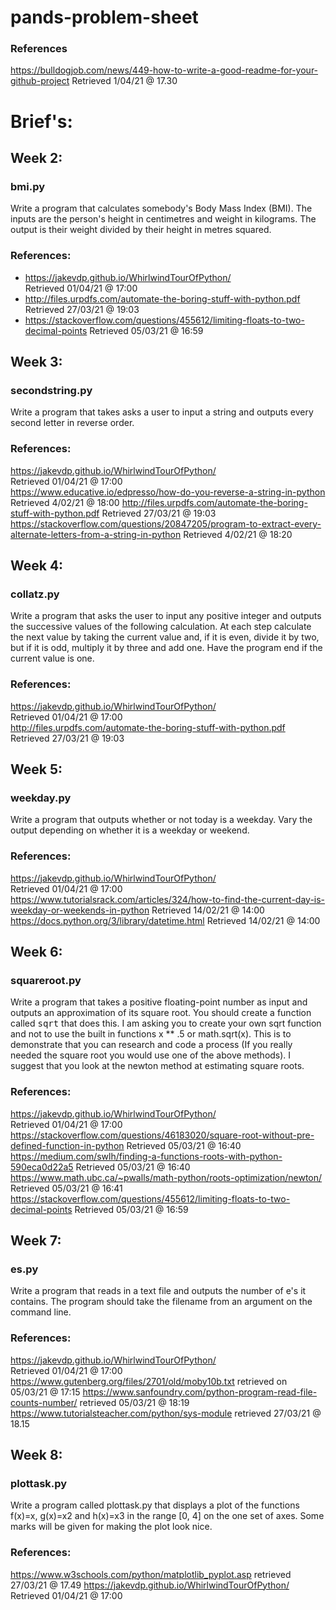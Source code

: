 # pands-problem-sheet

### References 

https://bulldogjob.com/news/449-how-to-write-a-good-readme-for-your-github-project
 Retrieved 1/04/21 @ 17.30

# Brief's: 

## Week 2:

### bmi.py
  Write a program that calculates somebody's Body Mass Index (BMI). 
  The inputs are the person's height in centimetres and weight in kilograms.
  The output  is their weight divided by their height in metres squared.
  
  ### References:
  
  * https://jakevdp.github.io/WhirlwindTourOfPython/  
      Retrieved 01/04/21 @ 17:00
  * http://files.urpdfs.com/automate-the-boring-stuff-with-python.pdf
      Retrieved 27/03/21 @ 19:03
  * https://stackoverflow.com/questions/455612/limiting-floats-to-two-decimal-points
      Retrieved 05/03/21 @ 16:59


## Week 3:

### secondstring.py
  Write a program that takes asks a user to input a string and outputs every second letter in reverse order. 

  ### References: 
  
   https://jakevdp.github.io/WhirlwindTourOfPython/  
      Retrieved 01/04/21 @ 17:00  
   https://www.educative.io/edpresso/how-do-you-reverse-a-string-in-python
      Retrieved 4/02/21 @ 18:00
   http://files.urpdfs.com/automate-the-boring-stuff-with-python.pdf
      Retrieved 27/03/21 @ 19:03
   https://stackoverflow.com/questions/20847205/program-to-extract-every-alternate-letters-from-a-string-in-python
      Retrieved 4/02/21 @ 18:20

## Week 4:
### collatz.py
  Write a program that asks the user to input any positive integer and outputs the successive values of the following calculation.
  At each step calculate the next value by taking the current value and, if it is even, divide it by two, but if it is odd, multiply it by three and add one.
  Have the program end if the current value is one.

  ### References:
  
   https://jakevdp.github.io/WhirlwindTourOfPython/  
      Retrieved 01/04/21 @ 17:00  
   http://files.urpdfs.com/automate-the-boring-stuff-with-python.pdf
      Retrieved 27/03/21 @ 19:03

## Week 5:
### weekday.py
  Write a program that outputs whether or not today is a weekday. Vary the output depending on whether it is a weekday or weekend.

 ### References:
 
   https://jakevdp.github.io/WhirlwindTourOfPython/  
      Retrieved 01/04/21 @ 17:00 
   https://www.tutorialsrack.com/articles/324/how-to-find-the-current-day-is-weekday-or-weekends-in-python
       Retrieved 14/02/21 @ 14:00
   https://docs.python.org/3/library/datetime.html
      Retrieved 14/02/21 @ 14:00

## Week 6:
### squareroot.py
  Write a program that takes a positive floating-point number as input and outputs an approximation of its square root.
  You should create a function called <tt>sqrt</tt> that does this.
  I am asking you to create your own sqrt function and not to use the built in functions x ** .5 or math.sqrt(x).
  This is to demonstrate that you can research and code a process (If you really needed the square root you would use one of the above methods).
  I suggest that you look at the newton method at estimating square roots.

  ### References:
  
   https://jakevdp.github.io/WhirlwindTourOfPython/  
      Retrieved 01/04/21 @ 17:00
   https://stackoverflow.com/questions/46183020/square-root-without-pre-defined-function-in-python
     Retrieved 05/03/21 @ 16:40
   https://medium.com/swlh/finding-a-functions-roots-with-python-590eca0d22a5
      Retrieved 05/03/21 @ 16:40
   https://www.math.ubc.ca/~pwalls/math-python/roots-optimization/newton/
      Retrieved 05/03/21 @ 16:41
   https://stackoverflow.com/questions/455612/limiting-floats-to-two-decimal-points
      Retrieved 05/03/21 @ 16:59

## Week 7:
### es.py
  Write a program that reads in a text file and outputs the number of e's it contains.
  The program should take the filename from an argument on the command line.

  ### References:
  
  https://jakevdp.github.io/WhirlwindTourOfPython/  
      Retrieved 01/04/21 @ 17:00  
  https://www.gutenberg.org/files/2701/old/moby10b.txt
    retrieved on 05/03/21 @ 17:15
  https://www.sanfoundry.com/python-program-read-file-counts-number/
    retrieved 05/03/21 @ 18:19
  https://www.tutorialsteacher.com/python/sys-module
    retrieved 27/03/21 @ 18.15

## Week 8:
### plottask.py
  Write a program called plottask.py that displays a plot of the functions f(x)=x, g(x)=x2 and h(x)=x3 in the range [0, 4] on the one set of axes.
  Some marks will be given for making the plot look nice.

  ### References: 
  
  https://www.w3schools.com/python/matplotlib_pyplot.asp 
    retrieved 27/03/21 @ 17.49
  https://jakevdp.github.io/WhirlwindTourOfPython/  
      Retrieved 01/04/21 @ 17:00
